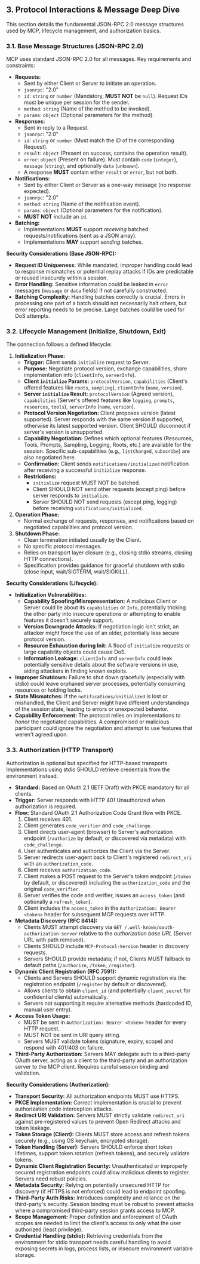 ## 3. Protocol Interactions & Message Deep Dive

This section details the fundamental JSON-RPC 2.0 message structures used by MCP, lifecycle management, and authorization basics.

### 3.1. Base Message Structures (JSON-RPC 2.0)

MCP uses standard JSON-RPC 2.0 for all messages. Key requirements and constraints:

-   **Requests:**
    -   Sent by either Client or Server to initiate an operation.
    -   `jsonrpc`: "2.0"
    -   `id`: `string` or `number` (Mandatory, **MUST NOT** be `null`). Request IDs must be unique per session for the sender.
    -   `method`: `string` (Name of the method to be invoked).
    -   `params`: `object` (Optional parameters for the method).
-   **Responses:**
    -   Sent in reply to a Request.
    -   `jsonrpc`: "2.0"
    -   `id`: `string` or `number` (Must match the ID of the corresponding Request).
    -   `result`: `object` (Present on success, contains the operation result).
    -   `error`: `object` (Present on failure). Must contain `code` (`integer`), `message` (`string`), and optionally `data` (`unknown`).
    -   A response **MUST** contain either `result` or `error`, but not both.
-   **Notifications:**
    -   Sent by either Client or Server as a one-way message (no response expected).
    -   `jsonrpc`: "2.0"
    -   `method`: `string` (Name of the notification event).
    -   `params`: `object` (Optional parameters for the notification).
    -   **MUST NOT** include an `id`.
-   **Batching:**
    -   Implementations **MUST** support *receiving* batched requests/notifications (sent as a JSON array).
    -   Implementations **MAY** support *sending* batches.

**Security Considerations (Base JSON-RPC):**

-   **Request ID Uniqueness:** While mandated, improper handling could lead to response mismatches or potential replay attacks if IDs are predictable or reused insecurely within a session.
-   **Error Handling:** Sensitive information could be leaked in `error` messages (`message` or `data` fields) if not carefully constructed.
-   **Batching Complexity:** Handling batches correctly is crucial. Errors in processing one part of a batch should not necessarily halt others, but error reporting needs to be precise. Large batches could be used for DoS attempts.

### 3.2. Lifecycle Management (Initialize, Shutdown, Exit)

The connection follows a defined lifecycle:

1.  **Initialization Phase:**
    *   **Trigger:** Client sends `initialize` request to Server.
    *   **Purpose:** Negotiate protocol version, exchange capabilities, share implementation info (`clientInfo`, `serverInfo`).
    *   **Client `initialize` Params:** `protocolVersion`, `capabilities` (Client's offered features like `roots`, `sampling`), `clientInfo` (`name`, `version`).
    *   **Server `initialize` Result:** `protocolVersion` (Agreed version), `capabilities` (Server's offered features like `logging`, `prompts`, `resources`, `tools`), `serverInfo` (`name`, `version`).
    *   **Protocol Version Negotiation:** Client proposes version (latest supported). Server responds with the same version if supported, otherwise its latest supported version. Client SHOULD disconnect if server's version is unsupported.
    *   **Capability Negotiation:** Defines which optional features (Resources, Tools, Prompts, Sampling, Logging, Roots, etc.) are available for the session. Specific sub-capabilities (e.g., `listChanged`, `subscribe`) are also negotiated here.
    *   **Confirmation:** Client sends `notifications/initialized` notification after receiving a successful `initialize` response.
    *   **Restrictions:**
        *   `initialize` request MUST NOT be batched.
        *   Client SHOULD NOT send other requests (except ping) before server responds to `initialize`.
        *   Server SHOULD NOT send requests (except ping, logging) before receiving `notifications/initialized`.
2.  **Operation Phase:**
    *   Normal exchange of requests, responses, and notifications based on negotiated capabilities and protocol version.
3.  **Shutdown Phase:**
    *   Clean termination initiated usually by the Client.
    *   No specific protocol messages.
    *   Relies on transport layer closure (e.g., closing stdio streams, closing HTTP connections).
    *   Specification provides guidance for graceful shutdown with stdio (close input, wait/SIGTERM, wait/SIGKILL).

**Security Considerations (Lifecycle):**

-   **Initialization Vulnerabilities:**
    *   **Capability Spoofing/Misrepresentation:** A malicious Client or Server could lie about its `capabilities` or `Info`, potentially tricking the other party into insecure operations or attempting to enable features it doesn't securely support.
    *   **Version Downgrade Attacks:** If negotiation logic isn't strict, an attacker might force the use of an older, potentially less secure protocol version.
    *   **Resource Exhaustion during Init:** A flood of `initialize` requests or large capability objects could cause DoS.
    *   **Information Leakage:** `clientInfo` and `serverInfo` could leak potentially sensitive details about the software versions in use, aiding attackers in finding known exploits.
-   **Improper Shutdown:** Failure to shut down gracefully (especially with stdio) could leave orphaned server processes, potentially consuming resources or holding locks.
-   **State Mismatches:** If the `notifications/initialized` is lost or mishandled, the Client and Server might have different understandings of the session state, leading to errors or unexpected behavior.
-   **Capability Enforcement:** The protocol relies on implementations to *honor* the negotiated capabilities. A compromised or malicious participant could ignore the negotiation and attempt to use features that weren't agreed upon.

### 3.3. Authorization (HTTP Transport)

Authorization is optional but specified for HTTP-based transports. Implementations using stdio SHOULD retrieve credentials from the environment instead.

-   **Standard:** Based on OAuth 2.1 (IETF Draft) with PKCE mandatory for all clients.
-   **Trigger:** Server responds with HTTP 401 Unauthorized when authorization is required.
-   **Flow:** Standard OAuth 2.1 Authorization Code Grant flow with PKCE.
    1.  Client receives 401.
    2.  Client generates `code_verifier` and `code_challenge`.
    3.  Client directs user-agent (browser) to Server's authorization endpoint (`/authorize` by default, or discovered via metadata) with `code_challenge`.
    4.  User authenticates and authorizes the Client via the Server.
    5.  Server redirects user-agent back to Client's registered `redirect_uri` with an `authorization_code`.
    6.  Client receives `authorization_code`.
    7.  Client makes a POST request to the Server's token endpoint (`/token` by default, or discovered) including the `authorization_code` and the original `code_verifier`.
    8.  Server verifies the code and verifier, issues an `access_token` (and optionally a `refresh_token`).
    9.  Client includes the `access_token` in the `Authorization: Bearer <token>` header for subsequent MCP requests over HTTP.
-   **Metadata Discovery (RFC 8414):**
    *   Clients MUST attempt discovery via `GET /.well-known/oauth-authorization-server` relative to the *authorization base URL* (Server URL with path removed).
    *   Clients SHOULD include `MCP-Protocol-Version` header in discovery requests.
    *   Servers SHOULD provide metadata; if not, Clients MUST fallback to default paths (`/authorize`, `/token`, `/register`).
-   **Dynamic Client Registration (RFC 7591):**
    *   Clients and Servers SHOULD support dynamic registration via the registration endpoint (`/register` by default or discovered).
    *   Allows clients to obtain `client_id` (and potentially `client_secret` for confidential clients) automatically.
    *   Servers not supporting it require alternative methods (hardcoded ID, manual user entry).
-   **Access Token Usage:**
    *   MUST be sent in `Authorization: Bearer <token>` header for every HTTP request.
    *   MUST NOT be sent in URI query string.
    *   Servers MUST validate tokens (signature, expiry, scope) and respond with 401/403 on failure.
-   **Third-Party Authorization:** Servers MAY delegate auth to a third-party OAuth server, acting as a client to the third-party and an authorization server to the MCP client. Requires careful session binding and validation.

**Security Considerations (Authorization):**

-   **Transport Security:** All authorization endpoints MUST use HTTPS.
-   **PKCE Implementation:** Correct implementation is crucial to prevent authorization code interception attacks.
-   **Redirect URI Validation:** Servers MUST strictly validate `redirect_uri` against pre-registered values to prevent Open Redirect attacks and token leakage.
-   **Token Storage (Client):** Clients MUST store access and refresh tokens securely (e.g., using OS keychain, encrypted storage).
-   **Token Handling (Server):** Servers SHOULD enforce short token lifetimes, support token rotation (refresh tokens), and securely validate tokens.
-   **Dynamic Client Registration Security:** Unauthenticated or improperly secured registration endpoints could allow malicious clients to register. Servers need robust policies.
-   **Metadata Security:** Relying on potentially unsecured HTTP for discovery (if HTTPS is not enforced) could lead to endpoint spoofing.
-   **Third-Party Auth Risks:** Introduces complexity and reliance on the third-party's security. Session binding must be robust to prevent attacks where a compromised third-party session grants access to MCP.
-   **Scope Management:** Proper definition and enforcement of OAuth scopes are needed to limit the client's access to only what the user authorized (least privilege).
-   **Credential Handling (stdio):** Retrieving credentials from the environment for stdio transport needs careful handling to avoid exposing secrets in logs, process lists, or insecure environment variable storage. 